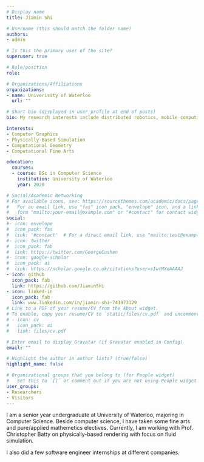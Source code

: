 ```yaml
---
# Display name
title: Jiamin Shi

# Username (this should match the folder name)
authors:
- admin

# Is this the primary user of the site?
superuser: true

# Role/position
role: 

# Organizations/Affiliations
organizations:
- name: Univerisity of Waterloo
  url: ""

# Short bio (displayed in user profile at end of posts)
bio: My research interests include distributed robotics, mobile computing and programmable matter.

interests:
- Computer Graphics
- Physically-Based Simulation
- Computational Geometry
- Computational Fine Arts

education:
  courses:
  - course: BSc in Computer Science
    institution: University of Waterloo
    year: 2020

# Social/Academic Networking
# For available icons, see: https://sourcethemes.com/academic/docs/page-builder/#icons
#   For an email link, use "fas" icon pack, "envelope" icon, and a link in the
#   form "mailto:your-email@example.com" or "#contact" for contact widget.
social:
#- icon: envelope
#  icon_pack: fas
#  link: '#contact'  # For a direct email link, use "mailto:test@example.org".
#- icon: twitter
#  icon_pack: fab
#  link: https://twitter.com/GeorgeCushen
#- icon: google-scholar
#  icon_pack: ai
#  link: https://scholar.google.co.uk/citations?user=sIwtMXoAAAAJ
- icon: github
  icon_pack: fab
  link: https://github.com/JiaminShi
- icon: linked-in
  icon_pack: fab
  link: www.linkedin.com/in/jiamin-shi-741973129
# Link to a PDF of your resume/CV from the About widget.
# To enable, copy your resume/CV to `static/files/cv.pdf` and uncomment the lines below.
# - icon: cv
#   icon_pack: ai
#   link: files/cv.pdf

# Enter email to display Gravatar (if Gravatar enabled in Config)
email: ""

# Highlight the author in author lists? (true/false)
highlight_name: false

# Organizational groups that you belong to (for People widget)
#   Set this to `[]` or comment out if you are not using People widget.
user_groups:
- Researchers
- Visitors
---
```


 <p>I am a senior year undergraduate at University of Waterloo, majoring  in Computer Science. Beside computer science, I have taken some fine arts and pure/applied mathemetics electives. Currently, I am working with Prof. Christopher Batty on physically-based rendering with focus on fluid simulation.</p>
I also did a few software engineer internships at different companies.